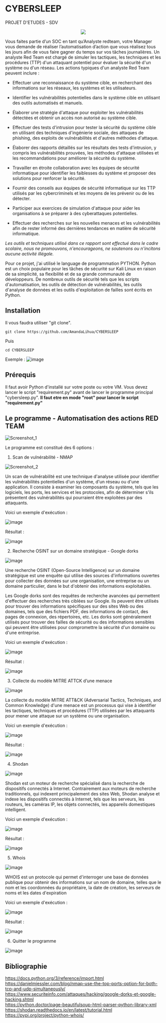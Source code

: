 # CYBERSLEEP
PROJET D'ETUDES - SDV 

<p align="center">
  <img src="https://user-images.githubusercontent.com/60131013/227723653-cee18b3e-319b-4831-9edc-a21a5fb5e014.png" />
</p>

Vous faites partie d’un SOC en tant qu’Analyste redteam, votre Manager vous demande de réaliser l’automatisation d’action que vous réalisez tous les jours afin de vous faire gagner du temps sur vos tâches journalières.
Un analyste Red Team est chargé de simuler les tactiques, les techniques et les procédures (TTP) d'un attaquant potentiel pour évaluer la sécurité d'un système ou d'un réseau. Les actions typiques d'un analyste Red Team peuvent inclure :
- Effectuer une reconnaissance du système cible, en recherchant des informations sur les réseaux, les systèmes et les utilisateurs.

- Identifier les vulnérabilités potentielles dans le système cible en utilisant des outils automatisés et manuels.

- Élaborer une stratégie d'attaque pour exploiter les vulnérabilités détectées et obtenir un accès non autorisé au système cible.
- Effectuer des tests d'intrusion pour tester la sécurité du système cible en utilisant des techniques d'ingénierie sociale, des attaques de phishing, des exploits de  vulnérabilités et d'autres méthodes d'attaque.
- Élaborer des rapports détaillés sur les résultats des tests d'intrusion, y compris les vulnérabilités prouvées, les méthodes d'attaque utilisées et les recommandations pour améliorer la sécurité du système.
- Travailler en étroite collaboration avec les équipes de sécurité informatique pour identifier les faiblesses du système et proposer des solutions pour renforcer la sécurité.
- Fournir des conseils aux équipes de sécurité informatique sur les TTP utilisés par les cybercriminels et les moyens de les prévenir ou de les détecter.
- Participer aux exercices de simulation d'attaque pour aider les organisations à se préparer à des cyberattaques potentielles.
- Effectuer des recherches sur les nouvelles menaces et les vulnérabilités afin de rester informé des dernières tendances en matière de sécurité informatique.


*Les outils et techniques utilisé dans ce rapport sont effectué dans le cadre scolaire, nous ne promouvons, n'encourageons, ne soutenons ou n'incitons aucune activité illégale.*

Pour ce projet, j'ai utilisé le language de programmation PYTHON.
Python est un choix populaire pour les tâches de sécurité sur Kali Linux en raison de sa simplicité, sa flexibilité et de sa grande communauté de développeurs. De nombreux outils de sécurité tels que les scripts d'automatisation, les outils de détection de vulnérabilités, les outils d'analyse de données et les outils d'exploitation de failles sont écrits en Python.

## Installation
Il vous faudra utiliser "git clone".
<pre><code>git clone https://github.com/AmandaLihua/CYBERSLEEP</code></pre>
Puis
<pre><code>cd CYBERSLEEP </code></pre>

Exemple :
![image](https://user-images.githubusercontent.com/60131013/227726066-a9a2a001-2462-4522-9ee5-e25f32a5b6eb.png)



## Prérequis 
Il faut avoir Python d'installé sur votre poste ou votre VM.
Vous devez lancer le script "requirement.py" avant de lancer le programme principal "cybersleep.py".
**Il faut etre en mode "root" pour lancer le script "requirement.py"**

## Le programme - Automatisation des actions RED TEAM

![Screenshot_1](https://user-images.githubusercontent.com/60131013/227724419-9178dc06-69f5-4aac-8343-0a1397a9a396.png)

Le programme est constitué des 6 options :
1. Scan de vulnérabilité - NMAP

![Screenshot_2](https://user-images.githubusercontent.com/60131013/227724651-665fb5d6-f978-4ba6-a645-cb9be5277905.png)

Un scan de vulnérabilité est une technique d'analyse utilisée pour identifier les vulnérabilités potentielles d'un système, d'un réseau ou d'une application. Il consiste à examiner les composants du système, tels que les logiciels, les ports, les services et les protocoles, afin de déterminer s'ils présentent des vulnérabilités qui pourraient être exploitées par des attaquants.

Voici un exemple d'exécution : 

![image](https://user-images.githubusercontent.com/60131013/227728385-171c4abb-9455-44b1-8aee-423cc85455b8.png)

Résultat :

![image](https://user-images.githubusercontent.com/60131013/227728476-cb72c7ff-d849-4272-bd73-95ec64b8af23.png)


2. Recherche OSINT sur un domaine stratégique - Google dorks

![image](https://user-images.githubusercontent.com/60131013/227724707-3df07dea-c522-4267-a278-9f8efcc4654e.png)

Une recherche OSINT (Open-Source Intelligence) sur un domaine stratégique est une enquête qui utilise des sources d'informations ouvertes pour collecter des données sur une organisation, une entreprise ou un domaine particulier, dans le but d'obtenir des informations exploitables.

Les Google dorks sont des requêtes de recherche avancées qui permettent d'effectuer des recherches très ciblées sur Google. Ils peuvent être utilisés pour trouver des informations spécifiques sur des sites Web ou des domaines, tels que des fichiers PDF, des informations de contact, des pages de connexion, des répertoires, etc. Les dorks sont généralement utilisés pour trouver des failles de sécurité ou des informations sensibles qui peuvent être utilisées pour compromettre la sécurité d'un domaine ou d'une entreprise.

Voici un exemple d'exécution : 

![image](https://user-images.githubusercontent.com/60131013/227729090-313edf33-2166-4b88-96e9-dbc7ad496844.png)

Résultat :

![image](https://user-images.githubusercontent.com/60131013/227729119-a30f556a-93fb-4c12-a383-ede580f91044.png)

3. Collecte du modèle MITRE ATTCK d’une menace

![image](https://user-images.githubusercontent.com/60131013/227724723-2d4e2f78-f5f5-4aaa-8d40-059915ca9e7d.png)

La collecte du modèle MITRE ATT&CK (Adversarial Tactics, Techniques, and Common Knowledge) d'une menace est un processus qui vise à identifier les tactiques, techniques et procédures (TTP) utilisées par les attaquants pour mener une attaque sur un système ou une organisation. 

Voici un exemple d'exécution : 

![image](https://user-images.githubusercontent.com/60131013/227729161-204c389d-08d1-4edb-9c58-3ffb3b3078d3.png)

Résultat :

![image](https://user-images.githubusercontent.com/60131013/227729200-560b1f12-b7e1-4085-b842-bec3a97954e3.png)

4. Shodan

![image](https://user-images.githubusercontent.com/60131013/227724744-135909e9-773f-49cd-9548-22aee989f42a.png)

Shodan est un moteur de recherche spécialisé dans la recherche de dispositifs connectés à Internet. Contrairement aux moteurs de recherche traditionnels, qui indexent principalement des sites Web, Shodan analyse et indexe les dispositifs connectés à Internet, tels que les serveurs, les routeurs, les caméras IP, les objets connectés, les appareils domestiques intelligent.

Voici un exemple d'exécution : 

![image](https://user-images.githubusercontent.com/60131013/227729398-47746774-34e7-4742-a707-f2bbc19e8f22.png)

Résultat :

![image](https://user-images.githubusercontent.com/60131013/227729374-710dddd3-97b9-4f1f-bfcb-4c71f0847fea.png)

5. Whois

![image](https://user-images.githubusercontent.com/60131013/227724770-4c8c717a-f12f-4864-a892-3c5b375e75c7.png)

WHOIS est un protocole qui permet d'interroger une base de données publique pour obtenir des informations sur un nom de domaine, telles que le nom et les coordonnées du propriétaire, la date de création, les serveurs de noms et les dates d'expiration

Voici un exemple d'exécution : 

![image](https://user-images.githubusercontent.com/60131013/227729456-6f0f80be-7a69-497d-9fd2-ed3b80c67d6a.png)

Résultat :

![image](https://user-images.githubusercontent.com/60131013/227729469-e9599d5b-a554-41ed-93bb-0be101494689.png)

6. Quitter le programme

![image](https://user-images.githubusercontent.com/60131013/227729500-cc2d62bc-ed25-4a3d-a661-e65101a49c4a.png)


## Bibliographie
https://docs.python.org/3/reference/import.html    
https://danielmiessler.com/blog/nmap-use-the-top-ports-option-for-both-tcp-and-udp-simultaneously/     
https://www.securiteinfo.com/attaques/hacking/google-dorks-et-google-hacking.shtml    
https://python.doctor/page-beautifulsoup-html-parser-python-library-xml    
https://shodan.readthedocs.io/en/latest/tutorial.html     
https://pypi.org/project/python-whois/  

